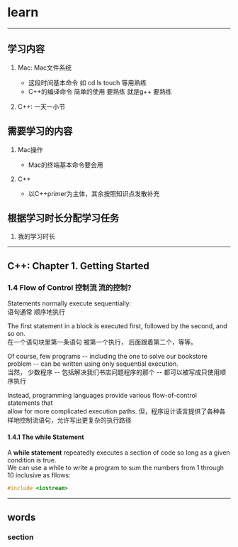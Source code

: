 # learn
---
## 学习内容
1. Mac: Mac文件系统
   * 这段时间基本命令 如 cd ls touch 等用熟练
   * C++的编译命令 简单的使用 要熟练 就是g++ 要熟练

2. C++: 一天一小节

## 需要学习的内容
1. Mac操作
   * Mac的终端基本命令要会用

2. C++
    * 以C++primer为主体，其余按照知识点发散补充

## 根据学习时长分配学习任务
1. 我的学习时长

---
## C++: Chapter 1. Getting Started
### 1.4 Flow of Control 控制流  流的控制?
Statements normally execute sequentially:  
语句通常 顺序地执行    

The first statement in a block is executed first, followed by the second, and so on.  
在一个语句块里第一条语句 被第一个执行， 后面跟着第二个，等等。

Of course, few programs -- including the one to solve our bookstore problem -- can be written using only sequential execution.  
当然， 少数程序 -- 包括解决我们书店问题程序的那个 -- 都可以被写成只使用顺序执行

Instead, programming languages provide various flow-of-control statements that  
allow for more complicated execution paths.
但，程序设计语言提供了各种各样地控制流语句，允许写出更复杂的执行路径

#### 1.4.1 The while Statement
A **while statement** repeatedly executes a section of code so long as a given condition is true.  
We can use a while to write a program to sum the numbers from 1 through 10 inclusive as fllows:
```C++
#include <iostream>

```


----
## words
### section
